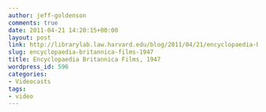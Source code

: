```yaml
---
author: jeff-goldenson
comments: true
date: 2011-04-21 14:20:15+00:00
layout: post
link: http://librarylab.law.harvard.edu/blog/2011/04/21/encyclopaedia-britannica-films-1947/
slug: encyclopaedia-britannica-films-1947
title: Encyclopaedia Britannica Films, 1947
wordpress_id: 596
categories:
- Videocasts
tags:
- video
---
```



